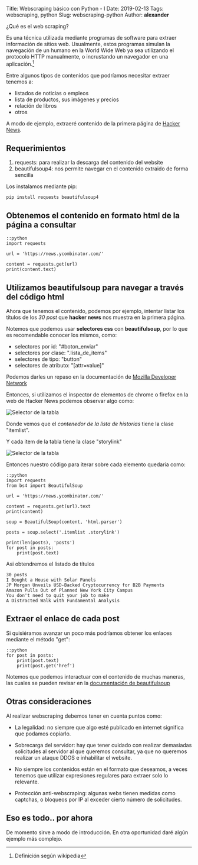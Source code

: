 Title: Webscraping básico con Python - I
Date: 2019-02-13
Tags: webscraping, python
Slug: webscraping-python
Author: __alexander__

¿Qué es el web scraping?

Es una técnica utilizada mediante programas de software para extraer información de
sitios web. Usualmente, estos programas simulan la navegación de un humano en la
World Wide Web ya sea utilizando el protocolo HTTP manualmente, o incrustando un
navegador en una aplicación.[^1]

Entre algunos tipos de contenidos que podríamos necesitar extraer tenemos a:

- listados de noticias o empleos
- lista de productos, sus imágenes y precios
- relación de libros
- otros 

A modo de ejemplo, extraeré contenido de la primera página de
[Hacker News](https://news.ycombinator.com/).

## Requerimientos

1. requests: para realizar la descarga del contenido del website
2. beautifulsoup4: nos permite navegar en el contenido extraido de forma sencilla

Los instalamos mediante pip:

~~~
pip install requests beautifulsoup4
~~~

## Obtenemos el contenido en formato html de la página a consultar

~~~
::python
import requests

url = 'https://news.ycombinator.com/'

content = requests.get(url)
print(content.text)
~~~

## Utilizamos beautifulsoup para navegar a través del código html

Ahora que tenemos el contenido, podemos por ejemplo, intentar listar los títulos de
los *30 post* que **hacker news** nos muestra en la primera página.

Notemos que podemos usar **selectores css** con **beautifulsoup**, por lo que
es recomendable conocer los mismos, como:

- selectores por id: "#boton_enviar"
- selectores por clase: ".lista_de_items"
- selectores de tipo: "button"
- selectores de atributo: "[attr=value]"

Podemos darles un repaso en la documentación de [Mozilla Developer Network](https://developer.mozilla.org/es/docs/Web/CSS/Selectores_CSS)

Entonces, si utilizamos el inspector de elementos de chrome o firefox
en la web de Hacker News podemos observar algo como:

![Selector de la tabla](/pictures/scraping_1.png)

Donde vemos que el *contenedor de la lista de historias* tiene la clase "itemlist".

Y cada item de la tabla tiene la clase "storylink"

![Selector de la tabla](/pictures/scraping_2.png)

Entonces nuestro código para iterar sobre cada elemento quedaría como:

~~~
::python
import requests
from bs4 import BeautifulSoup

url = 'https://news.ycombinator.com/'

content = requests.get(url).text
print(content)

soup = BeautifulSoup(content, 'html.parser')

posts = soup.select('.itemlist .storylink')

print(len(posts), 'posts')
for post in posts:
	print(post.text)
~~~

Asi obtendremos el listado de títulos

~~~
30 posts
I Bought a House with Solar Panels
JP Morgan Unveils USD-Backed Cryptocurrency for B2B Payments
Amazon Pulls Out of Planned New York City Campus
You don't need to quit your job to make
A Distracted Walk with Fundamental Analysis
~~~

## Extraer el enlace de cada post

Si quisiéramos avanzar un poco más podríamos obtener los enlaces
mediante el método "get":

~~~
::python
for post in posts:
	print(post.text)
	print(post.get('href')
~~~

Notemos que podemos interactuar con el contenido de muchas maneras, las cuales
se pueden revisar en la [documentación de beautifulsoup](https://www.crummy.com/software/BeautifulSoup/bs4/doc/)

## Otras consideraciones

Al realizar webscraping debemos tener en cuenta puntos como:

- La legalidad: no siempre que algo esté publicado en internet significa
que podamos copiarlo.

- Sobrecarga del servidor: hay que tener cuidado con realizar demasiadas
solicitudes al servidor al que queremos consultar, ya que no queremos realizar
un ataque DDOS e inhabilitar el website.

- No siempre los contenidos están en el formato que deseamos, a veces tenemos
que utilizar expresiones regulares para extraer solo lo relevante.

- Protección anti-webscraping: algunas webs tienen medidas como captchas,
o bloqueos por IP al exceder cierto número de solicitudes.


## Eso es todo.. por ahora

De momento sirve a modo de introducción. En otra oportunidad daré algún
ejemplo más complejo.

[^1]: Definición según wikipedia